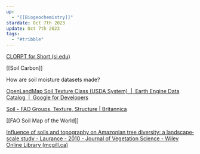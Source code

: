 ```yaml
---
up:
  - "[[Biogeochemistry]]"
stardate: Oct 7th 2023
update: Oct 7th 2023
tags:
  - "#tribble"
---
```

[CLORPT for Short (si.edu)](https://forces.si.edu/soils/02_01_04.html)

[[Soil Carbon]]

How are soil moisture datasets made?

[OpenLandMap Soil Texture Class (USDA System)  |  Earth Engine Data Catalog  |  Google for Developers](https://developers.google.com/earth-engine/datasets/catalog/OpenLandMap_SOL_SOL_TEXTURE-CLASS_USDA-TT_M_v02#description)

[Soil - FAO Groups, Texture, Structure | Britannica](https://www.britannica.com/science/soil/FAO-soil-groups)

[[FAO Soil Map of the World]]

[Influence of soils and topography on Amazonian tree diversity: a landscape‐scale study - Laurance - 2010 - Journal of Vegetation Science - Wiley Online Library (mcgill.ca)](https://onlinelibrary-wiley-com.proxy3.library.mcgill.ca/doi/full/10.1111/j.1654-1103.2009.01122.x)